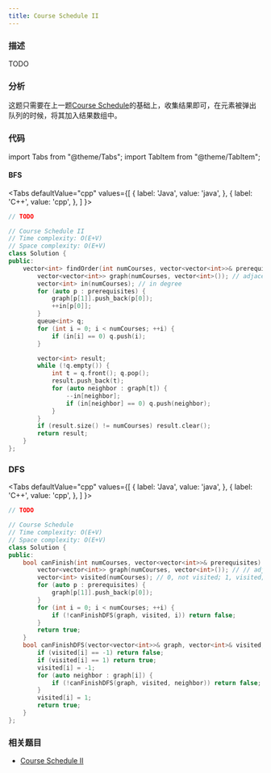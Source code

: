 ```yaml
---
title: Course Schedule II
---
```


### 描述

TODO

### 分析

这题只需要在上一题[Course Schedule](course-schedule.md)的基础上，收集结果即可，在元素被弹出队列的时候，将其加入结果数组中。

### 代码

import Tabs from "@theme/Tabs";
import TabItem from "@theme/TabItem";

#### BFS

<Tabs
defaultValue="cpp"
values={[
{ label: 'Java', value: 'java', },
{ label: 'C++', value: 'cpp', },
]
}>
<TabItem value="java">

```java
// TODO
```

</TabItem>
<TabItem value="cpp">

```cpp
// Course Schedule II
// Time complexity: O(E+V)
// Space complexity: O(E+V)
class Solution {
public:
    vector<int> findOrder(int numCourses, vector<vector<int>>& prerequisites) {
        vector<vector<int>> graph(numCourses, vector<int>()); // adjacent list
        vector<int> in(numCourses); // in degree
        for (auto p : prerequisites) {
            graph[p[1]].push_back(p[0]);
            ++in[p[0]];
        }
        queue<int> q;
        for (int i = 0; i < numCourses; ++i) {
            if (in[i] == 0) q.push(i);
        }

        vector<int> result;
        while (!q.empty()) {
            int t = q.front(); q.pop();
            result.push_back(t);
            for (auto neighbor : graph[t]) {
                --in[neighbor];
                if (in[neighbor] == 0) q.push(neighbor);
            }
        }
        if (result.size() != numCourses) result.clear();
        return result;
    }
};
```

</TabItem>
</Tabs>

### DFS

<Tabs
defaultValue="cpp"
values={[
{ label: 'Java', value: 'java', },
{ label: 'C++', value: 'cpp', },
]
}>
<TabItem value="java">

```java
// TODO
```

</TabItem>
<TabItem value="cpp">

```cpp
// Course Schedule
// Time complexity: O(E+V)
// Space complexity: O(E+V)
class Solution {
public:
    bool canFinish(int numCourses, vector<vector<int>>& prerequisites) {
        vector<vector<int>> graph(numCourses, vector<int>()); // // adjacent list
        vector<int> visited(numCourses); // 0, not visited; 1, visited; -1, cyclic
        for (auto p : prerequisites) {
            graph[p[1]].push_back(p[0]);
        }
        for (int i = 0; i < numCourses; ++i) {
            if (!canFinishDFS(graph, visited, i)) return false;
        }
        return true;
    }
    bool canFinishDFS(vector<vector<int>>& graph, vector<int>& visited, int i) {
        if (visited[i] == -1) return false;
        if (visited[i] == 1) return true;
        visited[i] = -1;
        for (auto neighbor : graph[i]) {
            if (!canFinishDFS(graph, visited, neighbor)) return false;
        }
        visited[i] = 1;
        return true;
    }
};
```

</TabItem>
</Tabs>

### 相关题目

- [Course Schedule II](course-schedule-ii.md)
